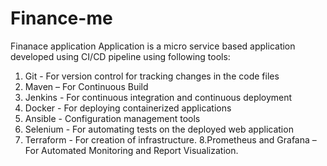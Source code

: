 # Finance-me
Finanace application
Application is a micro service based application developed using CI/CD pipeline using following tools:
   1. Git - For version control for tracking changes in the code files 
   2. Maven – For Continuous Build 
   3. Jenkins - For continuous integration and continuous deployment 
   4. Docker - For deploying containerized applications  
   5. Ansible - Configuration management tools 
   6. Selenium - For automating tests on the deployed web application 
   7. Terraform - For creation of infrastructure. 
   8.Prometheus and Grafana – For Automated Monitoring and Report Visualization.


